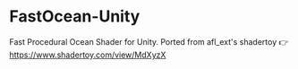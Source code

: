 # FastOcean-Unity
Fast Procedural Ocean Shader for Unity. Ported from afl_ext's shadertoy 👉 https://www.shadertoy.com/view/MdXyzX
